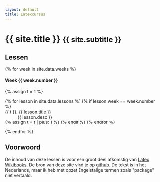 ```yaml
---
layout: default
title: Latexcursus
---
```


<div class="page-header">
<h1>{{ site.title }} <small>{{ site.subtitle }}</small></h1>
</div>

## Lessen 
{% for week in site.data.weeks %}
<h4>Week {{ week.number }} </h4>
{% assign t = 1 %}
<dl>
  {% for lesson in site.data.lessons %}
  {% if lesson.week == week.number %}
    <dt><a href="/lessons/{{ lesson.url }}">{{ t }}. {{ lesson.title }}</a></dt>
    <dd>{{ lesson.desc }}</dd>
  {% assign t = t | plus: 1 %}
  {% endif %}
  {% endfor %}
</dl>
{% endfor %}


## Voorwoord
De inhoud van deze lessen is voor een groot deel afkomstig van [Latex Wikibooks](http://en.wikibooks.org/wiki/LaTeX). De bron van deze
site vind je op [github](https://github.com/jzuiddam/jzuiddam.github.io). De tekst is in het Nederlands, maar ik heb met opzet Engelstalige termen zoals "package" niet vertaald.


